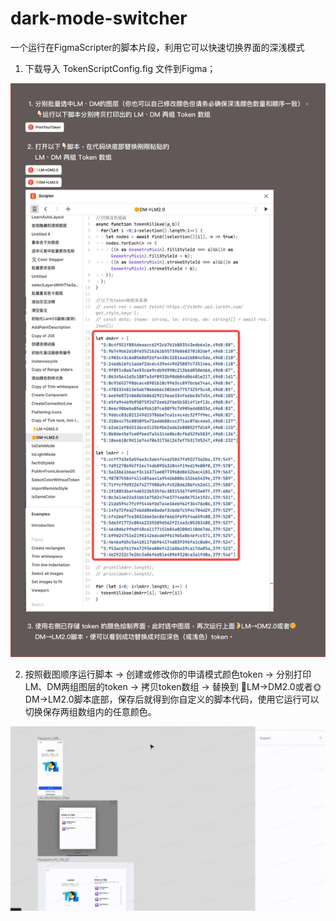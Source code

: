 # dark-mode-switcher
一个运行在FigmaScripter的脚本片段，利用它可以快速切换界面的深浅模式

01. 下载导入 TokenScriptConfig.fig 文件到Figma；

![3208267efcba977795430fc2665eb6b0.png](3208267efcba977795430fc2665eb6b0.png)

02. 按照截图顺序运行脚本 -> 创建或修改你的申请模式颜色token -> 分别打印LM、DM两组图层的token  ->  拷贝token数组  ->  替换到  🌛LM→DM2.0或者🌞DM→LM2.0脚本底部，保存后就得到你自定义的脚本代码，使用它运行可以切换保存两组数组内的任意颜色。


![demo.gif](./demo.gif)